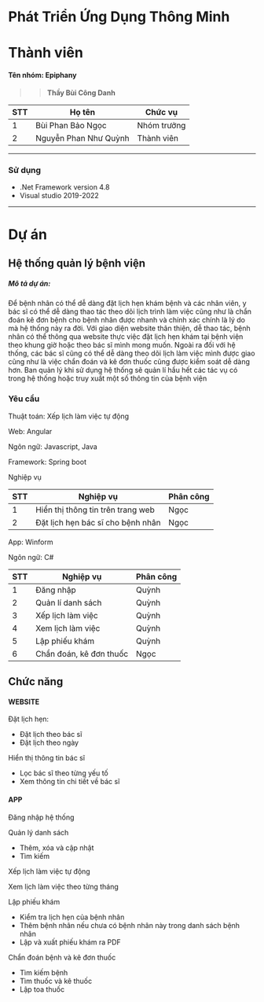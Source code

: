 # Phát Triển Ứng Dụng Thông Minh
# Thành viên
<h4>Tên nhóm: Epiphany  </h4>

>>**Thầy  Bùi Công Danh**
  
| STT | Họ tên | Chức vụ  |
|----------------|--------------------|--------------------|
|  1  |  Bùi Phan Bảo Ngọc  |   Nhóm trưởng  |
|  2  |  Nguyễn Phan Như Quỳnh  |   Thành viên  |
-----------------------------------------------
### Sử dụng 
 - .Net Framework version 4.8
 - Visual studio 2019-2022

-----------------------------------------------
# Dự án

## Hệ thống quản lý bệnh viện

<h5>Mô tả dự án: </h5>
<p>Để bệnh nhân có thể dễ dàng đặt lịch hẹn khám bệnh và các nhân viên, y bác sĩ có thể dễ dàng thao tác theo dõi lịch trình làm việc cũng như là chẩn đoán kê đơn bệnh cho bệnh nhân được nhanh và chính xác chính là lý do mà hệ thống này ra đời. Với giao diện website thân thiện, dễ thao tác, bệnh nhân có thể thông qua website thực việc đặt lịch hẹn khám tại bệnh viện theo khung giờ hoặc theo bác sĩ mình mong muốn. Ngoài ra đối với hệ thống, các bác sĩ cũng có thể dễ dàng theo dõi lịch làm việc mình được giao cũng như là việc chẩn đoán và kê đơn thuốc cũng được kiểm soát dễ dàng hơn. Ban quản lý khi sử dụng hệ thống sẽ quản lí hầu hết các tác vụ có trong hệ thống hoặc truy xuất một số thông tin của bệnh viện</p>

### Yêu cầu 
<p>Thuật toán: Xếp lịch làm việc tự động  </p>

<p>Web: Angular </p>
<p>Ngôn ngữ: Javascript, Java </p>
<p>Framework: Spring boot </p>

<p>Nghiệp vụ</p>

| STT | Nghiệp vụ | Phân công  |
|----------------|--------------------|--------------------|
|  1  |  Hiển thị thông tin trên trang web |   Ngọc  |
|  2  |  Đặt lịch hẹn bác sĩ cho bệnh nhân |  Ngọc  |


<p>App: Winform </p>
<p>Ngôn ngữ: C# </p>

| STT | Nghiệp vụ | Phân công  |
|----------------|--------------------|--------------------|
|  1  | Đăng nhập |   Quỳnh  |
|  2  | Quản lí danh sách|  Quỳnh |
|  3  | Xếp lịch làm việc|  Quỳnh |
|  4  | Xem lịch làm việc|  Quỳnh |
|  5  | Lập phiếu khám |  Quỳnh |
|  6  | Chẩn đoán, kê đơn thuốc|  Ngọc |


## Chức năng
#### WEBSITE
<p>Đặt lịch hẹn: </p>
<ul>
  <li>Đặt lịch theo bác sĩ</li>
  <li>Đặt lịch theo ngày</li>
</ul>
<p>
  Hiển thị thông tin bác sĩ
</p>
<ul>
  <li>Lọc bác sĩ theo từng yếu tố</li>
  <li>Xem thông tin chi tiết về bác sĩ</li>
</ul>

#### APP

<p>
Đăng nhập hệ thống
</p>
<p>
Quản lý danh sách
</p>
<ul>
<li>Thêm, xóa và cập nhật </li>
<li>Tìm kiếm</li>
</ul>
<p>Xếp lịch làm việc tự động</p>
<p>Xem lịch làm việc theo từng tháng</p>
<p>Lập phiếu khám</p>
<ul>
  <li>Kiểm tra lịch hẹn của bệnh nhân</li>
  <li>Thêm bệnh nhân nếu chưa có bệnh nhân này trong danh sách bệnh nhân</li>
  <li>Lập và xuất phiếu khám ra PDF</li>
</ul>
<p>Chẩn đoán bệnh và kê đơn thuốc</p>
<ul>
  <li>Tìm kiếm bệnh</li>
  <li>Tìm thuốc và kê thuốc</li>
  <li>Lập toa thuốc</li>
</ul>

